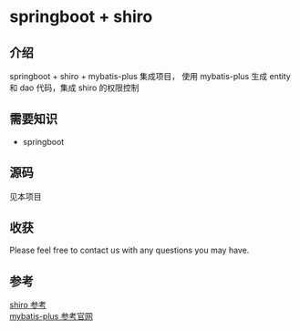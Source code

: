 # springboot + shiro 
## 介绍
springboot + shiro + mybatis-plus 集成项目， 使用 mybatis-plus 生成 entity 和 dao 代码，集成 shiro 的权限控制

## 需要知识

* springboot

## 源码
见本项目


## 收获
Please feel free to contact us with any questions you may have.

## 参考
[shiro 参考](https://mrbird.cc/tags/Shiro/)  
[mybatis-plus 参考官网](https://mp.baomidou.com/)